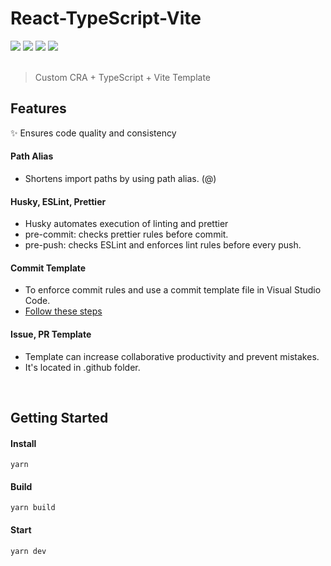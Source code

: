 # React-TypeScript-Vite

<div>
  <img src="https://img.shields.io/badge/React-61DAFB?style=flat-square&logo=react&logoColor=black" />
  <img src="https://img.shields.io/badge/Typescript-3178C6?style=flat-square&logo=typescript&logoColor=white" />
  <img src="https://badges.aleen42.com/src/vitejs.svg" />
  <img src="https://img.shields.io/github/license/pySoo/react-vite-boilerplate" >
</div>

<br />

> Custom CRA + TypeScript + Vite Template

## Features

✨ Ensures code quality and consistency

#### Path Alias

- Shortens import paths by using path alias. (@)

#### Husky, ESLint, Prettier

- Husky automates execution of linting and prettier
- pre-commit: checks prettier rules before commit.
- pre-push: checks ESLint and enforces lint rules before every push.

#### Commit Template

- To enforce commit rules and use a commit template file in Visual Studio Code.
- [Follow these steps](./COMMIT_GUIDE.md)

#### Issue, PR Template

- Template can increase collaborative productivity and prevent mistakes.
- It's located in .github folder.

<br />

## Getting Started

#### Install

```
yarn
```

#### Build

```
yarn build
```

#### Start

```
yarn dev
```
